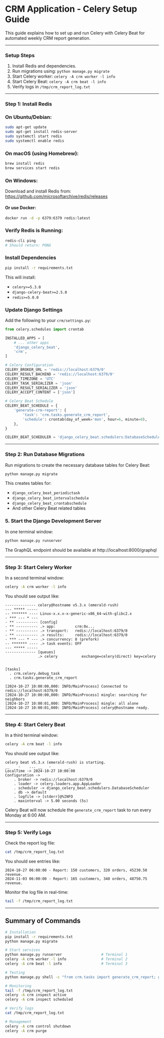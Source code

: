 # CRM Application - Celery Setup Guide
This guide explains how to set up and run Celery with Celery Beat for automated weekly CRM report generation.

---

### Setup Steps
1. Install Redis and dependencies.
2. Run migrations using: `python manage.py migrate`
3. Start Celery worker: `celery -A crm worker -l info`
4. Start Celery Beat: `celery -A crm beat -l info`
5. Verify logs in `/tmp/crm_report_log.txt`

---

### Step 1: Install Redis
### On Ubuntu/Debian:
```bash
sudo apt-get update
sudo apt-get install redis-server
sudo systemctl start redis
sudo systemctl enable redis
```

### On macOS (using Homebrew):
```bash
brew install redis
brew services start redis
```

### On Windows:
Download and install Redis from: https://github.com/microsoftarchive/redis/releases

#### Or use Docker:
```bash
docker run -d -p 6379:6379 redis:latest
```

### Verify Redis is Running:
```bash
redis-cli ping
# Should return: PONG
```

### Install Dependencies
```bash
pip install -r requirements.txt
```
This will install:
- `celery>=5.3.0`
- `django-celery-beat>=2.5.0`
- `redis>=5.0.0`

### Update Django Settings
Add the following to your `crm/settings.py`:
```python
from celery.schedules import crontab

INSTALLED_APPS = [
    # ... other apps
    'django_celery_beat',
    'crm',
]

# Celery Configuration
CELERY_BROKER_URL = 'redis://localhost:6379/0'
CELERY_RESULT_BACKEND = 'redis://localhost:6379/0'
CELERY_TIMEZONE = 'UTC'
CELERY_TASK_SERIALIZER = 'json'
CELERY_RESULT_SERIALIZER = 'json'
CELERY_ACCEPT_CONTENT = ['json']

# Celery Beat Schedule
CELERY_BEAT_SCHEDULE = {
    'generate-crm-report': {
        'task': 'crm.tasks.generate_crm_report',
        'schedule': crontab(day_of_week='mon', hour=6, minute=0),
    },
}

CELERY_BEAT_SCHEDULER = 'django_celery_beat.schedulers:DatabaseScheduler'
```
---

### Step 2: Run Database Migrations
Run migrations to create the necessary database tables for Celery Beat:
```bash
python manage.py migrate
```
This creates tables for:
- `django_celery_beat_periodictask`
- `django_celery_beat_intervalschedule`
- `django_celery_beat_crontabschedule`
- And other Celery Beat related tables

### 5. Start the Django Development Server
In one terminal window:
```bash
python manage.py runserver
```
The GraphQL endpoint should be available at http://localhost:8000/graphql

---

### Step 3: Start Celery Worker
In a second terminal window:
```bash
celery -A crm worker -l info
```
You should see output like:
```
-------------- celery@hostname v5.3.x (emerald-rush)
--- ***** ----- 
-- ******* ---- Linux-x.x.x-x-generic-x86_64-with-glibc2.x
- *** --- * --- 
- ** ---------- [config]
- ** ---------- .> app:         crm:0x...
- ** ---------- .> transport:   redis://localhost:6379/0
- ** ---------- .> results:     redis://localhost:6379/0
- *** --- * --- .> concurrency: 8 (prefork)
-- ******* ---- .> task events: OFF
--- ***** ----- 
-------------- [queues]
               .> celery           exchange=celery(direct) key=celery
               

[tasks]
  . crm.celery.debug_task
  . crm.tasks.generate_crm_report

[2024-10-27 10:00:00,000: INFO/MainProcess] Connected to redis://localhost:6379/0
[2024-10-27 10:00:00,000: INFO/MainProcess] mingle: searching for neighbors
[2024-10-27 10:00:01,000: INFO/MainProcess] mingle: all alone
[2024-10-27 10:00:01,000: INFO/MainProcess] celery@hostname ready.
```

---

### Step 4: Start Celery Beat
In a third terminal window:
```bash
celery -A crm beat -l info
```
You should see output like:
```
celery beat v5.3.x (emerald-rush) is starting.
__    -    ... __   -        _
LocalTime -> 2024-10-27 10:00:00
Configuration ->
    . broker -> redis://localhost:6379/0
    . loader -> celery.loaders.app.AppLoader
    . scheduler -> django_celery_beat.schedulers.DatabaseScheduler
    . db -> default
    . logfile -> [stderr]@%INFO
    . maxinterval -> 5.00 seconds (5s)
```
Celery Beat will now schedule the `generate_crm_report` task to run every Monday at 6:00 AM.

---

### Step 5: Verify Logs
Check the report log file:
```bash
cat /tmp/crm_report_log.txt
```
You should see entries like:
```
2024-10-27 06:00:00 - Report: 150 customers, 320 orders, 45230.50 revenue.
2024-11-03 06:00:00 - Report: 165 customers, 340 orders, 48750.75 revenue.
```

Monitor the log file in real-time:
```bash
tail -f /tmp/crm_report_log.txt
```

---

## Summary of Commands
```bash
# Installation
pip install -r requirements.txt
python manage.py migrate

# Start services
python manage.py runserver                  # Terminal 1
celery -A crm worker -l info                # Terminal 2
celery -A crm beat -l info                  # Terminal 3

# Testing
python manage.py shell -c "from crm.tasks import generate_crm_report; generate_crm_report()"

# Monitoring
tail -f /tmp/crm_report_log.txt
celery -A crm inspect active
celery -A crm inspect scheduled

# Verify logs
cat /tmp/crm_report_log.txt

# Management
celery -A crm control shutdown
celery -A crm purge
```